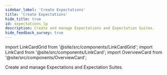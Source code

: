 ```yaml
---
sidebar_label: 'Create Expectations'
title: 'Create Expectations'
hide_title: true
id: expectations_lp
description: Create and manage Expectations and Expectation Suites.
hide_feedback_survey: true
---
```


import LinkCardGrid from '@site/src/components/LinkCardGrid';
import LinkCard from '@site/src/components/LinkCard';
import OverviewCard from '@site/src/components/OverviewCard';

<OverviewCard title={frontMatter.title}>
  Create and manage Expectations and Expectation Suites.
</OverviewCard>

<LinkCardGrid>
  <LinkCard topIcon label="Expectation creation workflow" description="Learn more about the process for creating and managing Expectations and Expectation Suites" to="/oss/guides/expectations/create_expectations_overview" icon="/img/workflow_icon.svg" />
  <LinkCard topIcon label="Create and manage Expectations and Expectation Suites" description="Create and manage Expectations and Expectation Suites" to="/oss/guides/expectations/create_manage_expectations_lp" icon="/img/expectation_icon.svg" />
  <LinkCard topIcon label="Work with the Onboarding Data Assistant" description="Use the Onboarding Data Assistant to create Expectation Suites" to="/oss/guides/expectations/data_assistants_lp" icon="/img/assistant_icon.svg" />
  <LinkCard topIcon label="Create Custom Expectations" description="Create Custom Expectations to extend the functionality of GX and satisfy your unique business requirements" to="/oss/guides/expectations/custom_expectations_lp" icon="/img/custom_expectation_icon.svg" />
  <LinkCard topIcon label="Use a Custom Expectation" description="Use Custom Expectations you created or imported from the Great Expectations Experimental Library" to="/oss/guides/expectations/creating_custom_expectations/how_to_use_custom_expectations" icon="/img/use_expectation_icon.svg" />
  <LinkCard topIcon label="Add features to Custom Expectations" description="Add additional functionality to your Custom Expectations" to="/oss/guides/expectations/add_features_custom_expectations_lp" icon="/img/add_feature_icon.svg" />
</LinkCardGrid>
